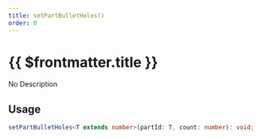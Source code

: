 ```yaml
---
title: setPartBulletHoles()
order: 0
---
```


# {{ $frontmatter.title }}

No Description

## Usage

```ts
setPartBulletHoles<T extends number>(partId: T, count: number): void;
```

